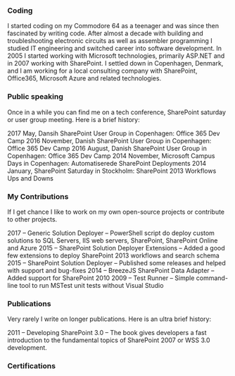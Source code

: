 ### Coding

I started coding on my Commodore 64 as a teenager and was since then fascinated by writing code. After almost a decade with building and troubleshooting electronic circuits as well as assembler programming I studied IT engineering and switched career into software development. In 2005 I started working with Microsoft technologies, primarily ASP.NET and in 2007 working with SharePoint. I settled down in Copenhagen, Denmark, and I am working for a local consulting company with SharePoint, Office365, Microsoft Azure and related technologies.

### Public speaking

Once in a while you can find me on a tech conference, SharePoint saturday or user group meeting. Here is a brief history:

2017 May, Dansih SharePoint User Group in Copenhagen: Office 365 Dev Camp
2016 November, Danish SharePoint User Group in Copenhagen: Office 365 Dev Camp
2016 August, Danish SharePoint User Group in Copenhagen: Office 365 Dev Camp
2014 November, Microsoft Campus Days in Copenhagen: Automatiserede SharePoint Deployments
2014 January, SharePoint Saturday in Stockholm: SharePoint 2013 Workflows Ups and Downs

### My Contributions

If I get chance I like to work on my own open-source projects or contribute to other projects.

2017 – Generic Solution Deployer – PowerShell script do deploy custom solutions to SQL Servers, IIS web servers, SharePoint, SharePoint Online and Azure
2015 – SharePoint Solution Deployer Extensions – Added a good few extensions to deploy SharePoint 2013 workflows and search schema
2015 – SharePoint Solution Deployer –  Published some releases and helped with support and bug-fixes
2014 – BreezeJS SharePoint Data Adapter – Added support for SharePoint 2010
2009 – Test Runner – Simple command-line tool to run MSTest unit tests without Visual Studio

### Publications

Very rarely I write on longer publications. Here is an ultra brief history:

2011 – Developing SharePoint 3.0 – The book gives developers a fast introduction to the fundamental topics of SharePoint 2007 or WSS 3.0 development.

### Certifications



<!--
**rickenberg/rickenberg** is a ✨ _special_ ✨ repository because its `README.md` (this file) appears on your GitHub profile.

Here are some ideas to get you started:

- 🔭 I’m currently working on ...
- 🌱 I’m currently learning ...
- 👯 I’m looking to collaborate on ...
- 🤔 I’m looking for help with ...
- 💬 Ask me about ...
- 📫 How to reach me: ...
- 😄 Pronouns: ...
- ⚡ Fun fact: ...
-->
